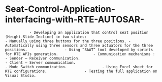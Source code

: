 # Seat-Control-Application-interfacing-with-RTE-AUTOSAR-
               - Developing an application that control seat position (Height-Slide-Incline) in two states:                                      - Manually using three buttons for the three positions. - Automatically using three sensors and three actuators for the three positions.                 - Using “SAAT” tool developed by sprints for RTE APIs generation.                - Communication mechanisms :                                      - Sender – Receiver communication.                                       - Client – Server communication.                                      - Mode Switch communication.                - Using Excel sheet for RTE configurations.                 - Testing the full application on Visual Studio. 
